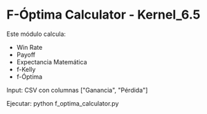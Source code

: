 # F-Óptima Calculator - Kernel_6.5

Este módulo calcula:
- Win Rate
- Payoff
- Expectancia Matemática
- f-Kelly
- f-Óptima

Input: CSV con columnas ["Ganancia", "Pérdida"]

Ejecutar:
python f_optima_calculator.py
